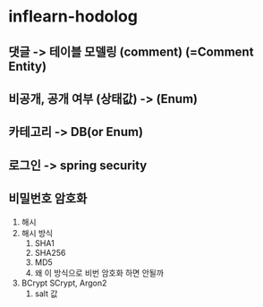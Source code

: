 # inflearn-hodolog

## 댓글 -> 테이블 모델링 (comment) (=Comment Entity)

## 비공개, 공개 여부 (상태값) -> (Enum)

## 카테고리 -> DB(or Enum)

## 로그인 -> spring security

## 비밀번호 암호화 

1. 해시
2. 해시 방식
   1. SHA1
   2. SHA256
   3. MD5
   4. 왜 이 방식으로 비번 암호화 하면 안될까
3. BCrypt SCrypt, Argon2
   1. salt 값 
